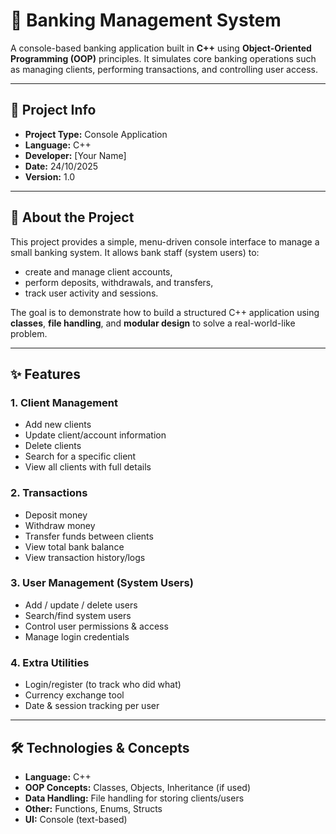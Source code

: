 # 🏦 Banking Management System

A console-based banking application built in **C++** using **Object-Oriented Programming (OOP)** principles. It simulates core banking operations such as managing clients, performing transactions, and controlling user access.

---

## 📄 Project Info

- **Project Type:** Console Application  
- **Language:** C++  
- **Developer:** [Your Name]  
- **Date:** 24/10/2025  
- **Version:** 1.0  

---

## 📘 About the Project

This project provides a simple, menu-driven console interface to manage a small banking system. It allows bank staff (system users) to:

- create and manage client accounts,
- perform deposits, withdrawals, and transfers,
- track user activity and sessions.

The goal is to demonstrate how to build a structured C++ application using **classes**, **file handling**, and **modular design** to solve a real-world-like problem.

---

## ✨ Features

### 1. Client Management
- Add new clients  
- Update client/account information  
- Delete clients  
- Search for a specific client  
- View all clients with full details

### 2. Transactions
- Deposit money  
- Withdraw money  
- Transfer funds between clients  
- View total bank balance  
- View transaction history/logs

### 3. User Management (System Users)
- Add / update / delete users  
- Search/find system users  
- Control user permissions & access  
- Manage login credentials

### 4. Extra Utilities
- Login/register (to track who did what)  
- Currency exchange tool  
- Date & session tracking per user

---

## 🛠️ Technologies & Concepts

- **Language:** C++  
- **OOP Concepts:** Classes, Objects, Inheritance (if used)  
- **Data Handling:** File handling for storing clients/users  
- **Other:** Functions, Enums, Structs  
- **UI:** Console (text-based)
